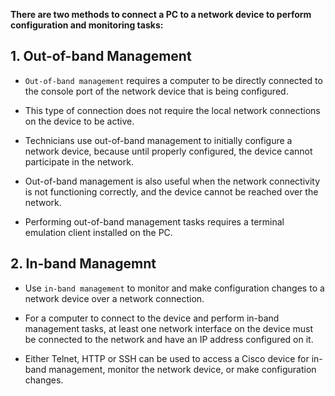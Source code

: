 **There are two methods to connect a PC to a network device to perform configuration and monitoring tasks:**

## 1. Out-of-band Management

- `Out-of-band management` requires a computer to be directly connected to the console port of the network device that is being configured. 
- This type of connection does not require the local network connections on the device to be active. 
- Technicians use out-of-band management to initially configure a network device, because until properly configured, the device cannot participate in the network. 
 
- Out-of-band management is also useful when the network connectivity is not functioning correctly, and the device cannot be reached over the network. 
- Performing out-of-band management tasks requires a terminal emulation client installed on the PC.

## 2. In-band Managemnt

- Use `in-band management` to monitor and make configuration changes to a network device over a network connection. 
- For a computer to connect to the device and perform in-band management tasks, at least one network interface on the device must be connected to the network and have an IP address configured on it. 
 
- Either Telnet, HTTP or SSH can be used to access a Cisco device for in-band management, monitor the network device, or make configuration changes.
